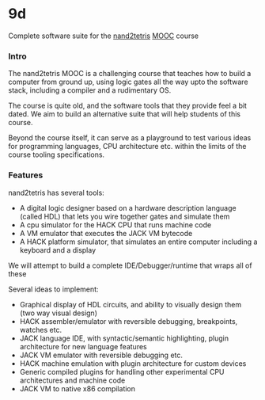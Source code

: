 # 9d
Complete software suite for the [nand2tetris](http://nand2tetris.org/) [MOOC](https://www.coursera.org/learn/build-a-computer) course


### Intro
The nand2tetris MOOC is a challenging course that teaches how to build a computer from ground up, using logic gates all the way upto the software stack, including a compiler and a rudimentary OS.

The course is quite old, and the software tools that they provide feel a bit dated. We aim to build an alternative suite that will help students of this course.

Beyond the course itself, it can serve as a playground to test various ideas for programming languages, CPU architecture etc. within the limits of the course tooling specifications.

### Features

nand2tetris has several tools:

 * A digital logic designer based on a hardware description language (called HDL) that lets you wire together gates and simulate them
 * A cpu simulator for the HACK CPU that runs machine code
 * A VM emulator that executes the JACK VM bytecode
 * A HACK platform simulator, that simulates an entire computer including a keyboard and a display
 
We will attempt to build a complete IDE/Debugger/runtime that wraps all of these 

Several ideas to implement:
 * Graphical display of HDL circuits, and ability to visually design them (two way visual design)
 * HACK assembler/emulator with reversible debugging, breakpoints, watches etc.
 * JACK language IDE, with syntactic/semantic highlighting, plugin architecture for new language features
 * JACK VM emulator with reversible debugging etc.
 * HACK machine emulation with plugin architecture for custom devices
 * Generic compiled plugins for handling other experimental CPU architectures and machine code
 * JACK VM to native x86 compilation
 
 

